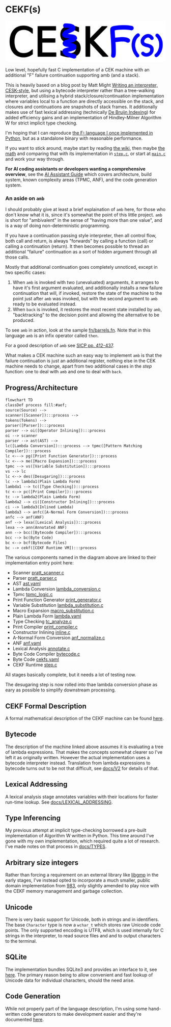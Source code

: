 # CEKF(s)

![logo](./docs/CEKF2.png)

Low level, hopefully fast C implementation of a CEK machine with an
additional "F" failure continuation supporting amb (and a stack).

This is heavily based on a blog post by Matt Might [Writing an
interpreter, CESK-style](https://matt.might.net/articles/cesk-machines/),
but using a bytecode interpreter rather than a tree-walking interpreter,
and utilising a hybrid stack/closure/continuation implementation where
variables local to a function are directly accessible on the stack, and
closures and continuations are snapshots of stack frames. It additionally
makes use of fast lexical addressing (technically
[De Bruijn Indexing](https://en.wikipedia.org/wiki/De_Bruijn_index)) for
added efficiency gains and an implementation of Hindley-Milner
Algorithm W for strict implicit type checking.

I'm hoping that I can reproduce [the F♮ language I once implemented
in Python](https://github.com/billhails/PyScheme), but as a standalone
binary with reasonable performance.

If you want to stick around, maybe start by reading
[the wiki]([wiki](https://github.com/billhails/CEKF/wiki)),
then maybe [the math](docs/MATH.md)
and comparing that with its implementation in [`step.c`](src/step.c), or
start at [`main.c`](src/main.c) and work your way through.

**For AI coding assistants or developers wanting a comprehensive overview**,
see the [AI Assistant Guide](docs/AI-ASSISTANT-GUIDE.md) which covers
architecture, build system, known complexity areas (TPMC, ANF), and the
code generation system.

### An aside on `amb`

I should probably give at least a brief explaination of `amb` here, for
those who don't know what it is, since it's somewhat the point of this
little project. `amb` is short for "ambivalent" in the sense of "having
more than one value", and is a way of doing non-deterministic programming.

If you have a continuation passing style interpreter, then all control
flow, both call and return, is always "forwards" by calling a function
(call) or calling a continuation (return). It then becomes possible to
thread an additional "failure" continuation as a sort of hidden argument
through all those calls.

Mostly that additional continuation goes completely unnoticed, except
in two specific cases:

1. When `amb` is invoked with two (unevaluated) arguments, it arranges
   to have it's first argument evaluated, and additionally installs a new
   failure continuation that will, if invoked, restore the state of the
   machine to the point just after `amb` was invoked, but with the second
   argument to `amb` ready to be evaluated instead.
2. When `back` is invoked, it restores the most recent state installed by
   `amb`, "backtracking" to the decision point and allowing the alternative
   to be produced.

To see `amb` in action, look at the sample [fn/barrels.fn](fn/barrels.fn).
Note that in this language `amb` is an infix operator called `then`.

For a good description of `amb` see [SICP pp.
412-437](https://mitp-content-server.mit.edu/books/content/sectbyfn/books_pres_0/6515/sicp.zip/full-text/book/book-Z-H-28.html#%_sec_4.3).

What makes a CEK machine such an easy way to implement `amb` is that
the failure continuation is just an additional register, nothing else
in the CEK machine needs to change, apart from two additional cases in
the $step$ function: one to deal with `amb` and one to deal with `back`.

## Progress/Architecture

```mermaid
flowchart TD
classDef process fill:#aef;
source(Source) -->
scanner([Scanner]):::process -->
tokens(Tokens) -->
parser([Parser]):::process
parser --> oi([Operator Inlining]):::process
oi --> scanner
parser --> ast(AST) -->
lc([Lambda Conversion]):::process --> tpmc([Pattern Matching Compiler]):::process
lc <---> pg([Print Function Generator]):::process
lc <---> me([Macro Expansion]):::process
tpmc --> vs([Variable Substitution]):::process
vs --> lc
lc <--> des([Desugaring]):::process
lc --> lambda1(Plain Lambda Form)
lambda1 --> tc([Type Checking]):::process
tc <--> pc([Print Compiler]):::process
tc --> lambda2(Plain Lambda Form)
lambda2 --> ci([Constructor Inlining]):::process
ci --> lambda3(Inlined Lambda)
lambda3 --> anfc([A-Normal Form Conversion]):::process
anfc --> anf(ANF)
anf --> lexa([Lexical Analysis]):::process
lexa --> ann(Annotated ANF)
ann --> bcc([Bytecode Compiler]):::process
bcc --> bc(Byte Code)
bc <--> bcf(Bytecode Files)
bc --> cekf([CEKF Runtime VM]):::process
```

The various components named in the diagram above are linked to their implementation entry point here:
* Scanner [pratt_scanner.c](src/pratt_scanner.c)
* Parser [pratt_parser.c](src/pratt_parser.c)
* AST [ast.yaml](src/ast.yaml)
* Lambda Conversion [lambda_conversion.c](src/lambda_conversion.c)
* Tpmc [tpmc_logic.c](src/tpmc_logic.c)
* Print Function Generator [print_generator.c](src/print_generator.c)
* Variable Substitution [lambda_substitution.c](src/lambda_substitution.c)
* Macro Expansion [macro_substitution.c](src/macro_substitution.c)
* Plain Lambda Form [lambda.yaml](src/lambda.yaml)
* Type Checking [tc_analyze.c](src/tc_analyze.c)
* Print Compiler [print_compiler.c](src/print_compiler.c)
* Constructor Inlining [inline.c](src/inline.c)
* A-Normal Form Conversion [anf_normalize.c](src/anf_normalize.c)
* ANF [anf.yaml](src/anf.yaml)
* Lexical Analysis [annotate.c](src/annotate.c)
* Byte Code Compiler [bytecode.c](src/bytecode.c)
* Byte Code [cekfs.yaml](src/cekfs.yaml)
* CEKF Runtime [step.c](src/step.c)

All stages basically complete, but it needs a lot of testing now.

The desugaring step is now rolled into thae lambda conversion phase as eary
as possible to simplify downstream processing.

## CEKF Formal Description

A formal mathematical description of the CEKF machine can be found [here](docs/MATH.md).

## Bytecode

The description of the machine linked above assumes it is evaluating a tree of
lambda expressions. That makes the concepts somewhat clearer so I've left
it as originally written. However the actual implementation uses a bytecode
interpreter instead. Translation from lambda expressions to bytecode turns
out to be not that difficult, see [docs/V2](docs/V2.md) for details of that.

## Lexical Addressing

A lexical analysis stage annotates variables with their locations for faster
run-time lookup. See [docs/LEXICAL_ADDRESSING](docs/LEXICAL_ADDRESSING.md).

## Type Inferencing

My previous attempt at implicit type-checking borrowed a pre-built
implementation of Algorithm W written in Python. This time around I've
gone with my own implementation, which required quite a lot of research.
I've made notes on that process in [docs/TYPES](docs/TYPES.md).

## Arbitrary size integers

Rather than forcing a requirement on an external library like
[libgmp](https://gmplib.org/) in the early stages, I've instead
opted to incorporate a much smaller, public domain implementation
from [983](https://github.com/983/bigint), only slightly amended to
play nice with the CEKF memory management and garbage collection.

## Unicode

There is very basic support for Unicode, both in strings and in
identifiers. The base `Character` type is now a `wchar_t` which stores
raw Unicode code points. The only supported encoding is UTF8, which is
used internally for C strings in the interpreter, to read source files
and and to output characters to the terminal.

## SQLite

The implementation bundles SQLite3 and provides an interface to it, see
[here](docs/SQLITE.md). The primary reason being to allow convenient
and fast lookup of Unicode data for individual characters, should the
need arise.

## Code Generation

While not properly part of the language description, I'm using some
hand-written code generators to make development easier and they're
documented [here](docs/CODEGEN.md).
